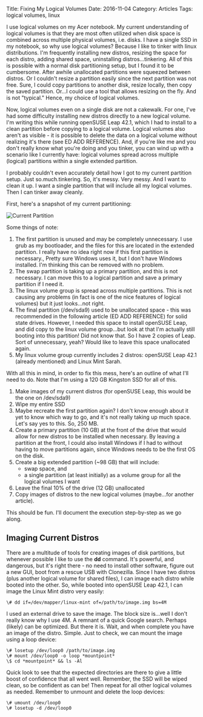 Title: Fixing My Logical Volumes
Date: 2016-11-04
Category: Articles
Tags: logical volumes, linux

I use logical volumes on my Acer notebook. My current understanding of logical volumes is that they are most often utilized when disk space is combined across multiple physical volumes, i.e. disks. I have a single SSD in my notebook, so why use logical volumes? Because I like to tinker with linux distributions. I'm frequently installing new distros, resizing the space for each distro, adding shared space, uninstalling distros...tinkering. All of this is possible with a normal disk partitioning setup, but I found it to be cumbersome. After awhile unallocated partitions were squeezed between distros. Or I couldn't resize a partition easily since the next partition was not free. Sure, I could copy partitions to another disk, resize locally, then copy the saved partition. Or...I could use a tool that allows resizing on the fly. And is not "typical." Hence, my choice of logical volumes. 

Now, logical volumes even on a single disk are not a cakewalk. For one, I've had some difficulty installing new distros directly to a new logical volume. I'm writing this while running openSUSE Leap 42.1, which I had to install to a clean partition before copying to a logical volume. Logical volumes also aren't as visible - it is possible to delete the data on a logical volume without realizing it's there (see ED ADD REFERENCE). And, if you're like me and you don't really know what you're doing and you tinker, you can wind up with a scenario like I currently have: logical volumes spread across multiple (logical) partitions within a single extended partition.

I probably couldn't even accurately detail how I got to my current partition setup. Just so.much.tinkering. So, it's messy. Very messy. And I want to clean it up. I want a single partition that will include all my logical volumes. Then I can tinker away cleanly.

First, here's a snapshot of my current partitioning:


![Current Partition]({attach}images/currentpartition.png)

Some things of note:
1. The first partition is unused and may be completely unnecessary. I use grub as my bootloader, and the files for this are located in the extended partition. I really have no idea right now if this first partition is necessary., Pretty sure Windows uses it, but I don't have Windows installed. I'm thinking this can be removed with no problem.
2. The swap partition is taking up a primary partition, and this is not necessary. I can move this to a logical partition and save a primary partition if I need it.
3. The linux volume group is spread across multiple partitions. This is not causing any problems (in fact is one of the nice features of logical volumes) but it just looks...not right. 
4. The final partition (/dev/sda9) used to be unallocated space - this was recommended in the following article (ED ADD REFERENCE) for solid state drives. However, I needed this space to install openSUSE Leap, and did copy to the linux volume group...but look at that I'm actually still booting into this partition! Did not know that. So I have 2 copies of Leap. Sort of unnecessary, yeah? Would like to leave this space unallocated again.
5. My linux volume group currently includes 2 distros: openSUSE Leap 42.1 (already mentioned) and Linux Mint Sarah. 

With all this in mind, in order to fix this mess, here's an outline of what I'll need to do. Note that I'm using a 120 GB Kingston SSD for all of this.
1. Make images of my current distros (for openSUSE Leap, this would be the one on /dev/sda9)
2. Wipe my entire SSD 
3. Maybe recreate the first partition again? I don't know enough about it yet to know which way to go, and it's not really taking up much space. Let's say yes to this. So, 250 MB.
4. Create a primary partition (10 GB) at the front of the drive that would allow for new distros to be installed when necessary. By leaving a partition at the front, I could also install Windows if I had to without having to move partitions again, since Windows needs to be the first OS on the disk.
5. Create a big extended partition (~98 GB) that will include:
   * swap space, and
   * a single partition (at least initially) as a volume group for all the logical volumes I want
6. Leave the final 10% of the drive (12 GB) unallocated
7. Copy images of distros to the new logical volumes (maybe...for another article).

This should be fun. I'll document the execution step-by-step as we go along.
  
## Imaging Current Distros
There are a multitude of tools for creating images of disk partitions, but whenever possible I like to use the **dd** command. It's powerful, and dangerous, but it's right there - no need to install other software, figure out a new GUI, boot from a rescue USB with Clonezilla. Since I have two distros (plus another logical volume for shared files), I can image each distro while booted into the other. So, while booted into openSUSE Leap 42.1, I can image the Linux Mint distro very easily:
```
\# dd if=/dev/mapper/linux-mint of=/path/to/image.img bs=4M
```

I used an external drive to save the image. The block size is...well I don't really know why I use 4M. A remnant of a quick Google search. Perhaps (likely) can be optimized. But there it is. Wait, and when complete you have an image of the distro. Simple. Just to check, we can mount the image using a loop device:
```
\# losetup /dev/loop0 /path/to/image.img
\# mount /dev/loop0 -o loop *mountpoint*
\$ cd *mountpoint* && ls -Al
```

Quick look to see that the expected directories are there to give a little boost of confidence that all went well. Remember, the SSD will be wiped clean, so be confident as can be! Then repeat for all other logical volumes as needed. Remember to unmount and delete the loop devices:
```
\# umount /dev/loop0
\# losetup -d /dev/loop0
```







 




